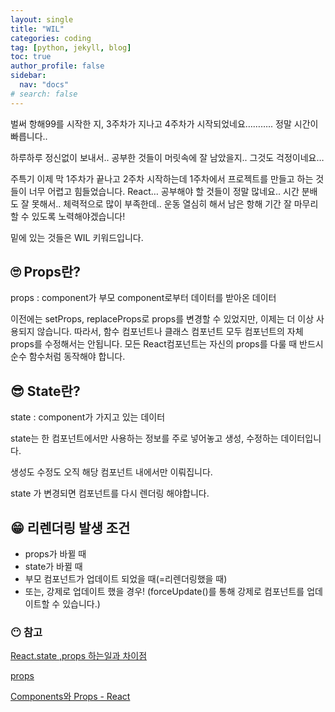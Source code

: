 ```yaml
---
layout: single
title: "WIL"
categories: coding
tag: [python, jekyll, blog]
toc: true
author_profile: false
sidebar:
  nav: "docs"
# search: false
---
```


벌써 항해99를 시작한 지, 3주차가 지나고 4주차가 시작되었네요……….. 정말 시간이 빠릅니다..

하루하루 정신없이 보내서.. 공부한 것들이 머릿속에 잘 남았을지.. 그것도 걱정이네요…

주특기 이제 막 1주차가 끝나고 2주차 시작하는데 1주차에서 프로젝트를 만들고 하는 것들이 너무 어렵고 힘들었습니다. React… 공부해야 할 것들이 정말 많네요.. 시간 분배도 잘 못해서.. 체력적으로 많이 부족한데.. 운동 열심히 해서 남은 항해 기간 잘 마무리할 수 있도록 노력해야겠습니다!

밑에 있는 것들은 WIL 키워드입니다.

## 🙄 Props란?

props : component가 부모 component로부터 데이터를 받아온 데이터

이전에는 setProps, replaceProps로 props를 변경할 수 있었지만, 이제는 더 이상 사용되지 않습니다. 따라서, 함수 컴포넌트나 클래스 컴포넌트 모두 컴포넌트의 자체 props를 수정해서는 안됩니다. 모든 React컴포넌트는 자신의 props를 다룰 때 반드시 순수 함수처럼 동작해야 합니다.

## 😎 State란?

state : component가 가지고 있는 데이터

state는 한 컴포넌트에서만 사용하는 정보를 주로 넣어놓고 생성, 수정하는 데이터입니다.

생성도 수정도 오직 해당 컴포넌트 내에서만 이뤄집니다.

state 가 변경되면 컴포넌트를 다시 렌더링 해야합니다.

## 😁 리렌더링 발생 조건

- props가 바뀔 때
- state가 바뀔 때
- 부모 컴포넌트가 업데이트 되었을 때(=리렌더링했을 때)
- 또는, 강제로 업데이트 했을 경우! (forceUpdate()를 통해 강제로 컴포넌트를 업데이트할 수 있습니다.)

### 😶 참고

[React.state ,props 하는일과 차이점](https://velog.io/@s2s2hyun/React.state-props-%ED%95%98%EB%8A%94%EC%9D%BC%EA%B3%BC-%EC%B0%A8%EC%9D%B4%EC%A0%90)

[props](https://itprogramming119.tistory.com/entry/React-props-%EC%B4%9D%EC%A0%95%EB%A6%AC-%EB%B0%8F-%EC%98%88%EC%A0%9C?category=1203905)

[Components와 Props - React](https://ko.reactjs.org/docs/components-and-props.html)
